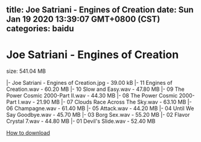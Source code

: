 
title: Joe Satriani - Engines of Creation
date: Sun Jan 19 2020 13:39:07 GMT+0800 (CST)    
categories: baidu
---

# Joe Satriani - Engines of Creation
size: 541.04 MB
 
 
|- Joe Satriani - Engines of Creation.jpg - 39.00 kB
|- 11 Engines of Creation.wav - 60.20 MB
|- 10 Slow and Easy.wav - 47.80 MB
|- 09 The Power Cosmic 2000-Part II.wav - 44.30 MB
|- 08 The Power Cosmic 2000-Part I.wav - 21.90 MB
|- 07 Clouds Race Across The Sky.wav - 63.10 MB
|- 06 Champagne.wav - 61.40 MB
|- 05 Attack.wav - 44.20 MB
|- 04 Until We Say Goodbye.wav - 45.70 MB
|- 03 Borg Sex.wav - 55.20 MB
|- 02 Flavor Crystal 7.wav - 44.80 MB
|- 01 Devil's Slide.wav - 52.40 MB

[How to download](https://bpcam.bemobtrk.com/go/2ceec3aa-1ca2-46d6-b9ff-aaa5c184517c?jno=2617)